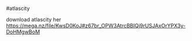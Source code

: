 #atlascity

download atlascity her https://mega.nz/file/KwsD0KoJ#z67br_OPW3AtrcBBIQj9rUSJAxOrYPX3y-DoHMgwBoM
